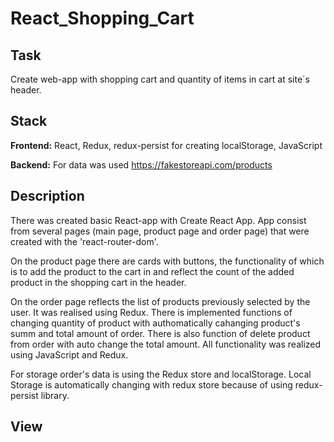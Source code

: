 # React_Shopping_Cart

## Task

Create web-app with shopping cart and quantity of items in cart at site`s header.


## Stack
**Frontend:**
React, Redux, redux-persist for creating localStorage, JavaScript

**Backend:**
For data was used  https://fakestoreapi.com/products 


## Description
There was created basic React-app with Create React App. App consist from several pages (main page, product page and order page) that were created with the 'react-router-dom'. 

On the product page there are cards with buttons, the functionality of which is to add the product to the cart in and reflect the count of the added product in the shopping cart in the header. 

On the order page reflects the list of  products previously selected by the user. It was realised using Redux. There is implemented  functions of changing quantity of product with authomatically cahanging product's summ and total amount of order. There is also function of delete product from order with auto change the total amount. All functionality was realized using JavaScript and Redux.

For storage order's data is using the Redux store and localStorage. Local Storage is automatically changing  with redux store because of using redux-persist library.


## View



